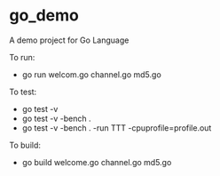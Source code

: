 # go_demo
A demo project for Go Language

To run:
- go run welcom.go channel.go md5.go

To test:
 - go test -v
 - go test -v -bench .
 - go test -v -bench . -run TTT -cpuprofile=profile.out

 To build:
 - go build welcome.go channel.go md5.go